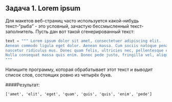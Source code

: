 ## Задача 1. Lorem ipsum
Для макетов веб-страниц часто используется какой-нибудь текст-“рыба” - это условный, зачастую бессмысленный текст-заполнитель. Пусть дан вот такой сгенерированный текст:
````python
text = """ Lorem ipsum dolor sit amet, consectetuer adipiscing elit. 
Aenean commodo ligula eget dolor. Aenean massa. Cum sociis natoque penatibus et magnis dis parturient montes, 
nascetur ridiculus mus. Donec quam felis, ultricies nec, pellentesque eu, pretium quis, sem. 
Nulla consequat massa quis enim. Donec pede justo, fringilla vel, aliquet nec, vulputate 
"""
````
Напишите программу, которая обрабатывает этот текст и выводит список слов, состоящих ровно из четырёх букв.

####Результат:
````
['amet', 'elit', 'eget', 'quam', 'quis', 'quis', 'enim', 'pede']
````




